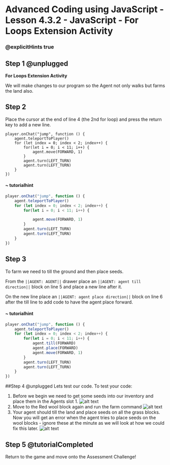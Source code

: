 # Advanced Coding using JavaScript - Lesson 4.3.2 - JavaScript - For Loops Extension Activity

### @explicitHints true

## Step 1 @unplugged
**For Loops Extension Activity**

We will make changes to our program so the Agent not only walks but farms the land also.

## Step 2
Place the cursor at the end of line 4 (the 2nd for loop) and press the return key to add a new line.
```template
player.onChat("jump", function () {
    agent.teleportToPlayer()
    for (let index = 0; index < 2; index++) {
        for(let i = 0; i < 11; i++) {
            agent.move(FORWARD, 1)
        } 
        agent.turn(LEFT_TURN)    
        agent.turn(LEFT_TURN)   	
    }   
})
```
#### ~ tutorialhint
```javascript
player.onChat("jump", function () {
    agent.teleportToPlayer()
    for (let index = 0; index < 2; index++) {
        for(let i = 0; i < 11; i++) {

            agent.move(FORWARD, 1)
        } 
        agent.turn(LEFT_TURN)    
        agent.turn(LEFT_TURN)   	
    }   
})
```
## Step 3 
To farm we need to till the ground and then place seeds.

From the ``||AGENT: AGENT||`` drawer place an ``||AGENT: agent till direction||`` block on line 5 and place a new line after it.

On the new line place an ``||AGENT: agent place direction||``  block on line 6 after the till line to add code to have the agent place forward.

#### ~ tutorialhint
```javascript
player.onChat("jump", function () {
    agent.teleportToPlayer()
    for (let index = 0; index < 2; index++) {
        for(let i = 0; i < 11; i++) {
            agent.till(FORWARD)
            agent.place(FORWARD)
            agent.move(FORWARD, 1)
        } 
        agent.turn(LEFT_TURN)    
        agent.turn(LEFT_TURN)   	
    }   
})
```

##Step 4 @unplugged
Lets test our code.
To test your code:
1. Before we begin we need to get some seeds into our inventory and place them in the Agents slot 1.
![alt text](https://advancedjs.codingcredentials.com/Lesson4/4.3.2/images/1.jpg?raw=true "Test")
2. Move to the Red wool block again and run the farm command
![alt text](https://advancedjs.codingcredentials.com/Lesson4/4.3.2/images/2.jpg?raw=true "Test")
3. Your agent should till the land and place seeds on all the grass blocks. Now you will get an error when the agent tries to place seeds on the wool blocks - ignore these at the minute as we will look at how we
could fix this later.
![alt text](https://advancedjs.codingcredentials.com/Lesson4/4.3.2/images/3.jpg?raw=true "Test")

## Step 5 @tutorialCompleted
Return to the game and move onto the Assessment Challenge!